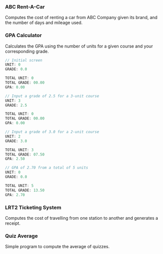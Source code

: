 ### ABC Rent-A-Car
Computes the cost of renting a car from ABC Company given its brand, and the number of days and mileage used.

### GPA Calculator
Calculates the GPA using the number of units for a given course and your corresponding grade.

```java
// Initial screen
UNIT: 0
GRADE: 0.0

TOTAL UNIT: 0
TOTAL GRADE: 00.00
GPA: 0.00
```

```java
// Input a grade of 2.5 for a 3-unit course
UNIT: 3
GRADE: 2.5

TOTAL UNIT: 0
TOTAL GRADE: 00.00
GPA: 0.00
```

```java
// Input a grade of 3.0 for a 2-unit course
UNIT: 2
GRADE: 3.0

TOTAL UNIT: 3
TOTAL GRADE: 07.50
GPA: 2.50
```

```java
// GPA of 2.70 from a total of 5 units
UNIT: 0
GRADE: 0.0

TOTAL UNIT: 5
TOTAL GRADE: 13.50
GPA: 2.70
```

### LRT2 Ticketing System
Computes the cost of travelling from one station to another and generates a receipt.

### Quiz Average
Simple program to compute the average of quizzes.